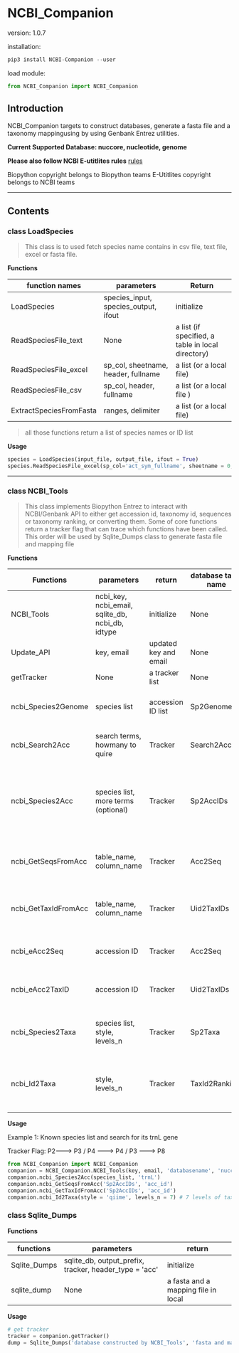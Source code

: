 # NCBI_Companion

version: 1.0.7

installation:
```python
pip3 install NCBI-Companion --user
```

load module:
```python
from NCBI_Companion import NCBI_Companion
```

## Introduction

NCBI_Companion targets to construct databases, generate a fasta file and a taxonomy mappingusing by using Genbank Entrez utilities.

**Current Supported Database: nuccore, nucleotide, genome**


**Please also follow NCBI E-utitlites rules**
[rules](https://www.ncbi.nlm.nih.gov/books/NBK25497/)

Biopython copyright belongs to Biopython teams
E-Utitlites copyright belongs to NCBI teams
***
## Contents

### class LoadSpecies

>This class is to used fetch species name contains in csv file, text file, excel or fasta file.

**Functions**

| function names | parameters | Return |
|--------------------|-----------------|-------|
| LoadSpecies | species_input, species_output, ifout | initialize |
| ReadSpeciesFile_text | None | a list  (if specified, a table in local directory) |
| ReadSpeciesFile_excel | sp_col, sheetname, header, fullname | a list (or a local file) |
| ReadSpeciesFile_csv | sp_col, header, fullname | a list (or a local file ) |
| ExtractSpeciesFromFasta | ranges, delimiter | a list (or a local file) |

>all those functions return a list of species names or ID list

**Usage**

```python
species = LoadSpecies(input_file, output_file, ifout = True)
species.ReadSpeciesFile_excel(sp_col='act_sym_fullname', sheetname = 0, header = 0,  fullname = False)
```

***
### class NCBI_Tools
> This class implements Biopython Entrez to interact with NCBI/Genbank API to either get accession id, taxonomy id, sequences or taxonomy ranking, or converting them. Some of core functions return a tracker flag that can trace which functions have been called. This order will be used by Sqlite_Dumps class to generate fasta file and mapping file

**Functions**

| Functions | parameters | return | database table name | Tracker Flag | Used For |
|---|---|---|---|---|---|
| NCBI_Tools | ncbi_key, ncbi_email, sqlite_db, ncbi_db, idtype | initialize | None | None | Initialize |
| Update_API | key, email | updated key and email | None | None | update your key and email |
| getTracker | None | a tracker list | None | None | get all the tracker ID |
| ncbi_Species2Genome | species list | accession ID list | Sp2Genome | P9 | convert species to accession IDs |
| ncbi_Search2Acc | search terms, howmany to quire | Tracker |Search2AccIDs | P1 | search term to get accession number |
| ncbi_Species2Acc | species list, more terms (optional) | Tracker | Sp2AccIDs | P2 | convert species and with extra terms to get accession id |
| ncbi_GetSeqsFromAcc | table_name, column_name | Tracker | Acc2Seq | P3 | from accession ID to get sequences for each |
| ncbi_GetTaxIdFromAcc | table_name, column_name | Tracker | Uid2TaxIDs | P4 | from accession ID to get tax ID for each |
| ncbi_eAcc2Seq | accession ID | Tracker | Acc2Seq | P5 | search accession list to get sequences |
| ncbi_eAcc2TaxID | accession ID | Tracker | Uid2TaxIDs | P6 | search accesson list to get tax id |
| ncbi_Species2Taxa | species list, style, levels_n | Tracker | Sp2Taxa | P7 | search species to get taxonomy ranking |
| ncbi_Id2Taxa | style, levels_n | Tracker | TaxId2Ranking | P8 | from accession and tax id to get taxonomy ranking |


**Usage**

Example 1: Known species list and search for its trnL gene

Tracker Flag: P2---> P3 / P4 ---> P4 / P3 ---> P8 

```python
from NCBI_Companion import NCBI_Companion
companion = NCBI_Companion.NCBI_Tools(key, email, 'databasename', 'nuccore', 'acc')
companion.ncbi_Species2Acc(species_list, 'trnL')
companion.ncbi_GetSeqsFromAcc('Sp2AccIDs', 'acc_id')
companion.ncbi_GetTaxIdFromAcc('Sp2AccIDs', 'acc_id')
companion.ncbi_Id2Taxa(style = 'qiime', levels_n = 7) # 7 levels of taxonomy ranking qiime style D_0_..;
```


### class Sqlite_Dumps

**Functions**

| functions | parameters | return |
|---|---|---|
| Sqlite_Dumps | sqlite_db, output_prefix, tracker, header_type = 'acc' | initialize |
| sqlite_dump | None | a fasta and a mapping file in local |


**Usage**

```python
# get tracker
tracker = companion.getTracker()
dump = Sqlite_Dumps('database constructed by NCBI_Tools', 'fasta and mapping file name, not extension', tracker, header_type = 'acc')
```




